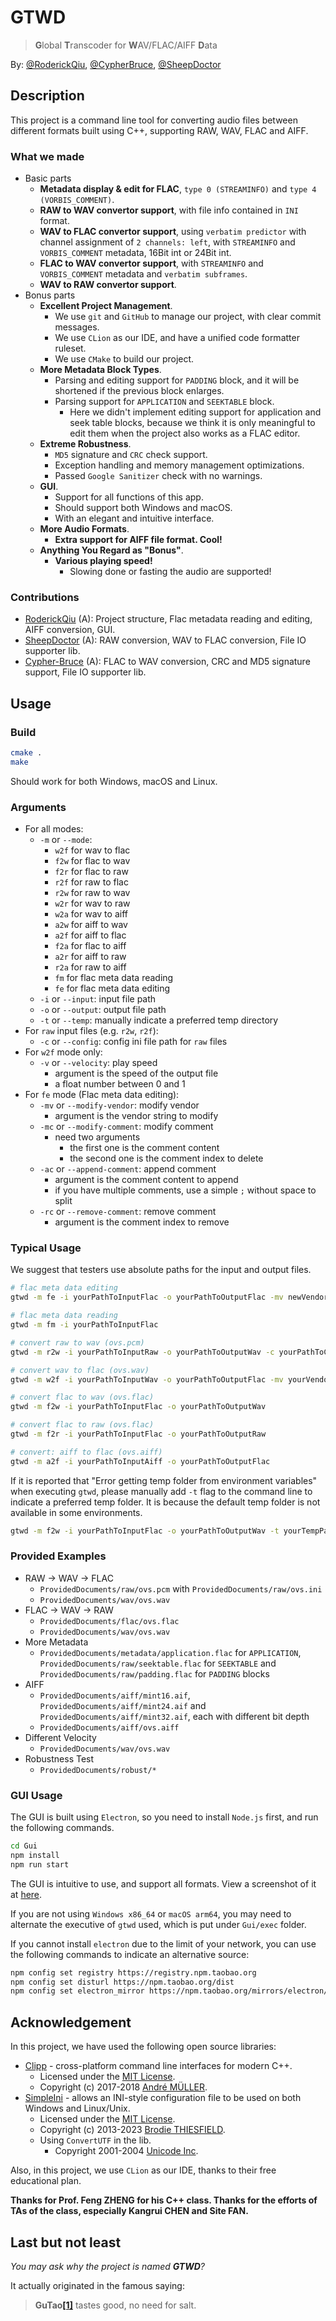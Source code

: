 # GTWD

> **G**lobal **T**ranscoder for **W**AV/FLAC/AIFF **D**ata

By: [@RoderickQiu](https://github.com/RoderickQiu), [@CypherBruce](https://github.com/Cypher-Bruce), [@SheepDoctor](https://github.com/SheepDoctor)

## Description

This project is a command line tool for converting audio files between different formats built using C++, supporting
RAW, WAV, FLAC and AIFF.

### What we made

- Basic parts
    - **Metadata display & edit for FLAC**, `type 0 (STREAMINFO)` and `type 4 (VORBIS_COMMENT)`.
    - **RAW to WAV convertor support**, with file info contained in `INI` format.
    - **WAV to FLAC convertor support**, using `verbatim predictor` with channel assignment of `2 channels: left`,
      with `STREAMINFO` and `VORBIS_COMMENT` metadata, 16Bit int or 24Bit int.
    - **FLAC to WAV convertor support**, with `STREAMINFO` and `VORBIS_COMMENT` metadata and `verbatim subframes`.
    - **WAV to RAW convertor support**.
- Bonus parts
    - **Excellent Project Management**.
        - We use `git` and `GitHub` to manage our project, with clear commit messages.
        - We use `CLion` as our IDE, and have a unified code formatter ruleset.
        - We use `CMake` to build our project.
    - **More Metadata Block Types**.
        - Parsing and editing support for `PADDING` block, and it will be shortened if the previous block enlarges.
        - Parsing support for `APPLICATION` and `SEEKTABLE` block.
            - Here we didn't implement editing support for application and seek table blocks, because we think it is
              only meaningful to edit them when the project also works as a FLAC editor.
    - **Extreme Robustness**.
        - `MD5` signature and `CRC` check support.
        - Exception handling and memory management optimizations.
        - Passed `Google Sanitizer` check with no warnings.
    - **GUI**.
        - Support for all functions of this app.
        - Should support both Windows and macOS.
        - With an elegant and intuitive interface.
    - **More Audio Formats**.
        - **Extra support for AIFF file format. Cool!**
    - **Anything You Regard as "Bonus"**.
        - **Various playing speed!**
            - Slowing done or fasting the audio are supported!

### Contributions

- [RoderickQiu](https://github.com/RoderickQiu) (A): Project structure, Flac metadata reading and editing, AIFF
  conversion, GUI.
- [SheepDoctor](https://github.com/SheepDoctor) (A): RAW conversion, WAV to FLAC conversion, File IO supporter lib.
- [Cypher-Bruce](https://github.com/Cypher-Bruce) (A): FLAC to WAV conversion, CRC and MD5 signature support, File IO
  supporter lib.

## Usage

### Build

```bash
cmake .
make
```

Should work for both Windows, macOS and Linux.

### Arguments

- For all modes:
    - `-m` or `--mode`:
        - `w2f` for wav to flac
        - `f2w` for flac to wav
        - `f2r` for flac to raw
        - `r2f` for raw to flac
        - `r2w` for raw to wav
        - `w2r` for wav to raw
        - `w2a` for wav to aiff
        - `a2w` for aiff to wav
        - `a2f` for aiff to flac
        - `f2a` for flac to aiff
        - `a2r` for aiff to raw
        - `r2a` for raw to aiff
        - `fm` for flac meta data reading
        - `fe` for flac meta data editing
    - `-i` or `--input`: input file path
    - `-o` or `--output`: output file path
    - `-t` or `--temp`: manually indicate a preferred temp directory
- For `raw` input files (e.g. `r2w`, `r2f`):
    - `-c` or `--config`: config ini file path for `raw` files
- For `w2f` mode only:
    - `-v` or `--velocity`: play speed
        - argument is the speed of the output file
        - a float number between 0 and 1
- For `fe` mode (Flac meta data editing):
    - `-mv` or `--modify-vendor`: modify vendor
        - argument is the vendor string to modify
    - `-mc` or `--modify-comment`: modify comment
        - need two arguments
            - the first one is the comment content
            - the second one is the comment index to delete
    - `-ac` or `--append-comment`: append comment
        - argument is the comment content to append
        - if you have multiple comments, use a simple `;` without space to split
    - `-rc` or `--remove-comment`: remove comment
        - argument is the comment index to remove

### Typical Usage

We suggest that testers use absolute paths for the input and output files.

```bash
# flac meta data editing
gtwd -m fe -i yourPathToInputFlac -o yourPathToOutputFlac -mv newVendor -ac yourCommentToAppend

# flac meta data reading
gtwd -m fm -i yourPathToInputFlac

# convert raw to wav (ovs.pcm)
gtwd -m r2w -i yourPathToInputRaw -o yourPathToOutputWav -c yourPathToCorrespondingIni

# convert wav to flac (ovs.wav)
gtwd -m w2f -i yourPathToInputWav -o yourPathToOutputFlac -mv yourVendor -ac yourCommentToAppend

# convert flac to wav (ovs.flac)
gtwd -m f2w -i yourPathToInputFlac -o yourPathToOutputWav

# convert flac to raw (ovs.flac)
gtwd -m f2r -i yourPathToInputFlac -o yourPathToOutputRaw

# convert: aiff to flac (ovs.aiff)
gtwd -m a2f -i yourPathToInputAiff -o yourPathToOutputFlac
```

If it is reported that "Error getting temp folder from environment variables" when executing `gtwd`, please manually
add `-t` flag to the command line to indicate a preferred temp folder. It is because the default temp folder is not
available in some environments.

```bash
gtwd -m f2w -i yourPathToInputFlac -o yourPathToOutputWav -t yourTempPath
```

### Provided Examples

- RAW -> WAV -> FLAC
    - `ProvidedDocuments/raw/ovs.pcm` with `ProvidedDocuments/raw/ovs.ini`
    - `ProvidedDocuments/wav/ovs.wav`
- FLAC -> WAV -> RAW
    - `ProvidedDocuments/flac/ovs.flac`
    - `ProvidedDocuments/wav/ovs.wav`
- More Metadata
    - `ProvidedDocuments/metadata/application.flac` for `APPLICATION`, `ProvidedDocuments/raw/seektable.flac`
      for `SEEKTABLE`
      and `ProvidedDocuments/raw/padding.flac` for `PADDING` blocks
- AIFF
    - `ProvidedDocuments/aiff/mint16.aif`, `ProvidedDocuments/aiff/mint24.aif` and `ProvidedDocuments/aiff/mint32.aif`,
      each with different bit depth
    - `ProvidedDocuments/aiff/ovs.aiff`
- Different Velocity
    - `ProvidedDocuments/wav/ovs.wav`
- Robustness Test
    - `ProvidedDocuments/robust/*`

### GUI Usage

The GUI is built using `Electron`, so you need to install `Node.js` first, and run the following commands.

```bash
cd Gui
npm install
npm run start
```

The GUI is intuitive to use, and support all formats. View a screenshot of it
at [here](https://chore-1259749012.cos.ap-hongkong.myqcloud.com/%E6%88%AA%E5%B1%8F2024-01-09%2023.07.31-9-23-12-21.png).

If you are not using `Windows x86_64` or `macOS arm64`, you may need to alternate the executive of `gtwd` used, which is
put under `Gui/exec` folder.

If you cannot install `electron` due to the limit of your network, you can use the following commands to indicate an
alternative source:

```bash
npm config set registry https://registry.npm.taobao.org
npm config set disturl https://npm.taobao.org/dist
npm config set electron_mirror https://npm.taobao.org/mirrors/electron/
```

## Acknowledgement

In this project, we have used the following open source libraries:

- [Clipp](https://github.com/muellan/clipp) - cross-platform command line interfaces for modern C++.
    - Licensed under the [MIT License](http://opensource.org/licenses/MIT).
    - Copyright (c) 2017-2018 [André MÜLLER](mailto:foss@andremueller-online.de).
- [SimpleIni](https://github.com/brofield/simpleini) - allows an INI-style configuration file to be used on both
  Windows and Linux/Unix.
    - Licensed under the [MIT License](http://opensource.org/licenses/MIT).
    - Copyright (c) 2013-2023 [Brodie THIESFIELD](https://github.com/brofield).
    - Using `ConvertUTF` in the lib.
        - Copyright 2001-2004 [Unicode Inc](https://home.unicode.org/).

Also, in this project, we use `CLion` as our IDE, thanks to their free educational plan.

**Thanks for Prof. Feng ZHENG for his C++ class. Thanks for the efforts of TAs of the class, especially Kangrui CHEN and
Site FAN.**

## Last but not least

_You may ask why the project is named **GTWD**?_

It actually originated in the famous saying:

> **GuTao[[1]](https://github.com/GuTaoZi)** tastes good, no need for salt.